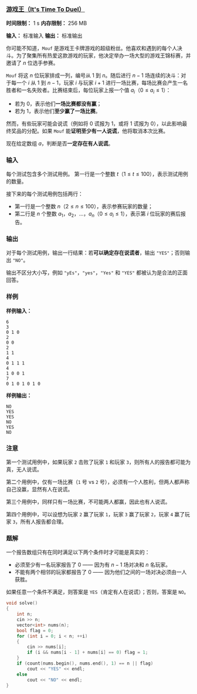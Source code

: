 ### [游戏王（It's Time To Duel）](https://codeforces.com/contest/2109/problem/A)

**时间限制：** 1 s
**内存限制：** 256 MB

**输入：** 标准输入
**输出：** 标准输出



你可能不知道，`Mouf` 是游戏王卡牌游戏的超级粉丝。他喜欢和遇到的每个人决斗。为了聚集所有热爱这款游戏的玩家，他决定举办一场大型的游戏王锦标赛，并邀请了 $n$ 位选手参赛。

`Mouf` 将这 $n$ 位玩家排成一列，编号从 $1$ 到 $n$。随后进行 $n - 1$ 场连续的决斗：对于每一个 $i$ 从 $1$ 到 $n - 1$，玩家 $i$ 与玩家 $i + 1$ 进行一场比赛，每场比赛会产生一名胜者和一名失败者。比赛结束后，每位玩家上报一个值 $a_i$（$0 \le a_i \le 1$）：

* 若为 $0$，表示他们**一场比赛都没有赢**；
* 若为 $1$，表示他们**至少赢了一场比赛**。

然而，有些玩家可能会说谎（例如将 $0$ 谎报为 $1$，或将 $1$ 谎报为 $0$），以此影响最终奖品的分配。如果 `Mouf` 能**证明至少有一人说谎**，他将取消本次比赛。

现在给定数组 $a$，判断是否**一定存在有人说谎**。







### 输入

每个测试包含多个测试用例。
第一行是一个整数 $t$（$1 \le t \le 100$），表示测试用例的数量。

接下来的每个测试用例包括两行：

* 第一行是一个整数 $n$（$2 \le n \le 100$），表示参赛玩家的数量；
* 第二行是 $n$ 个整数 $a_1$，$a_2$，$\ldots$，$a_n$（$0 \le a_i \le 1$），表示第 $i$ 位玩家的赛后报告。





### 输出

对于每个测试用例，输出一行结果：若**可以确定存在说谎者**，输出 `"YES"`；否则输出 `"NO"`。

输出不区分大小写，例如 `"yEs"`，`"yes"`，`"Yes"` 和 `"YES"` 都被认为是合法的正面回答。





### 样例

**样例输入：**

```
6
3
0 1 0
2
0 0
2
1 1
4
0 1 1 1
4
1 0 0 1
7
0 1 0 1 0 1 0
```



**样例输出：**

```
NO
YES
YES
NO
YES
NO
```





### 注意

第一个测试用例中，如果玩家 `2` 击败了玩家 `1` 和玩家 `3`，则所有人的报告都可能为真，无人说谎。

第二个用例中，仅有一场比赛（`1` 号 vs `2` 号），必须有一个人胜利，但两人都声称自己没赢，显然有人在说谎。

第三个用例中，同样只有一场比赛，不可能两人都赢，因此也有人说谎。

第四个用例中，可以设想为玩家 `2` 赢了玩家 `1`，玩家 `3` 赢了玩家 `2`，玩家 `4` 赢了玩家 `3`，所有人报告都合理。





### 题解

一个报告数组只有在同时满足以下两个条件时才可能是真实的：

- 必须至少有一名玩家报告了 $0$ —— 因为有 $n - 1$ 场对决和 $n$ 名玩家。
- 不能有两个相邻的玩家都报告了 $0$ —— 因为他们之间的一场对决必须由一人获胜。

如果任意一个条件不满足，则答案是 `YES`（肯定有人在说谎）；否则，答案是 `NO`。



```cpp
void solve()
{
	int n;
	cin >> n;
	vector<int> nums(n);
	bool flag = 0;
	for (int i = 0; i < n; ++i)
	{
		cin >> nums[i];
		if (i && nums[i - 1] + nums[i] == 0) flag = 1;
	}
	if (count(nums.begin(), nums.end(), 1) == n || flag)
		cout << "YES" << endl;
	else
		cout << "NO" << endl;
}
```


